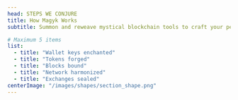 ```yaml
---
head: STEPS WE CONJURE
title: How Magyk Works
subtitle: Summon and reweave mystical blockchain tools to craft your perfect Web3 experience. Each spell is woven into an enchanted foundation.

# Maximum 5 items
list:
  - title: "Wallet keys enchanted"
  - title: "Tokens forged"
  - title: "Blocks bound"
  - title: "Network harmonized"
  - title: "Exchanges sealed"
centerImage: "/images/shapes/section_shape.png"
---
```

